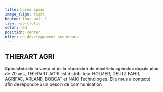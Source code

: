 ```yaml
---
title: Lorem ipsum
image_align: right
bouton: Tout voir !
lien: /portfolio
color: red
position: center
offer: un développement sur mesure   
---
```


## THIERART AGRI



Spécialiste de la vente et de la réparation de matériels agricoles depuis plus de 70 ans, THIERART AGRI est distributeur HOLMER, DEUTZ FAHR, AGRIFAC, ARLAND, BOBCAT et NAÏO Technologies. Elle nous a contacté afin de répondre à un besoin de communication.
